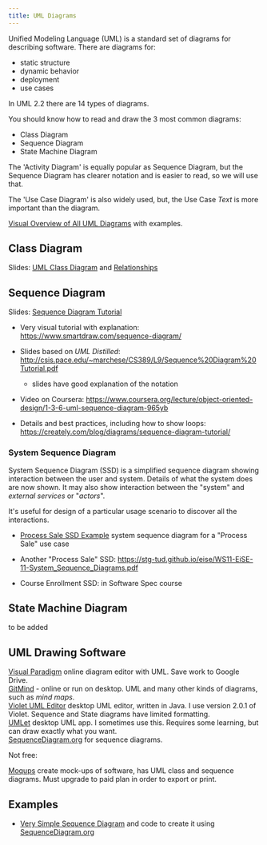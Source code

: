 ```yaml
---
title: UML Diagrams
---
```


Unified Modeling Language (UML) is a standard set of diagrams for describing software.  There are diagrams for:

* static structure
* dynamic behavior
* deployment
* use cases

In UML 2.2 there are 14 types of diagrams. 

You should know how to read and draw the 3 most common diagrams:

* Class Diagram
* Sequence Diagram
* State Machine Diagram

The 'Activity Diagram' is equally popular as Sequence Diagram,
but the Sequence Diagram has clearer notation and is easier to read,
so we will use that.

The 'Use Case Diagram' is also widely used, but, the Use Case *Text* is more important than the diagram.

[Visual Overview of All UML Diagrams](https://creately.com/blog/diagrams/uml-diagram-types-examples) with examples.


## Class Diagram

Slides: [UML Class Diagram](UML-Class-Diagram.pdf) and [Relationships](UML-Class-Relationships.pdf)

## Sequence Diagram

Slides: [Sequence Diagram Tutorial](Sequence-Diagram-Tutorial.pdf)

* Very visual tutorial with explanation: <https://www.smartdraw.com/sequence-diagram/>

* Slides based on *UML Distilled*: <http://csis.pace.edu/~marchese/CS389/L9/Sequence%20Diagram%20Tutorial.pdf>
  - slides have good explanation of the notation

* Video on Coursera: <https://www.coursera.org/lecture/object-oriented-design/1-3-6-uml-sequence-diagram-965yb>

* Details and best practices, including how to show loops: <https://creately.com/blog/diagrams/sequence-diagram-tutorial/>

### System Sequence Diagram

System Sequence Diagram (SSD) is a simplified sequence diagram showing 
interaction between the user and system.
Details of what the system does are now shown.
It may also show interaction between the "system" and *external services* or "*actors*".

It's useful for design of a particular usage scenario to discover all the
interactions.  

* [Process Sale SSD Example](Process-Sale-SSD-Example.pdf) system sequence diagram for a "Process Sale" use case

* Another "Process Sale" SSD: <https://stg-tud.github.io/eise/WS11-EiSE-11-System_Sequence_Diagrams.pdf>

* Course Enrollment SSD: in Software Spec course

## State Machine Diagram

to be added

## UML Drawing Software

[Visual Paradigm](https://visualparadigm.com) online diagram editor with UML. Save work to Google Drive.    
[GitMind](https://gitmind.com) - online or run on desktop. UML and many other kinds of diagrams, such as *mind maps*.    
[Violet UML Editor](https://sourceforge.net/projects/violet/) desktop UML editor, written in Java.  I use version 2.0.1 of Violet. Sequence and State diagrams have limited formatting.     
[UMLet](https://www.umlet.com/) desktop UML app. I sometimes use this. Requires some learning, but can draw exactly what you want.   
[SequenceDiagram.org](https://sequence.diagram.org) for sequence diagrams.    

Not free:

[Moqups](https://moqups.com) create mock-ups of software, has UML class and sequence diagrams. Must upgrade to paid plan in order to export or print.

## Examples

- [Very Simple Sequence Diagram](sequence-example) and code to create it using [SequenceDiagram.org](https://sequencediagram.org)

